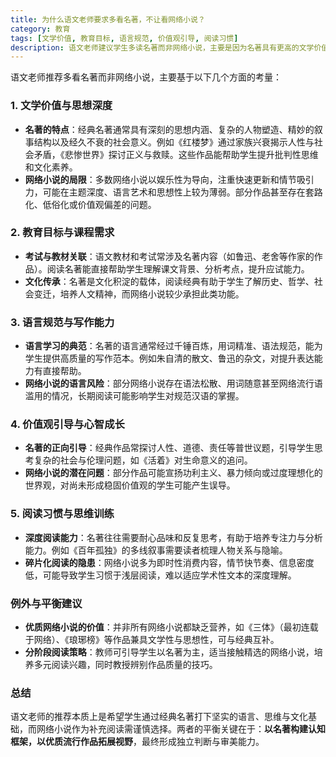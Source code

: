 ```yaml
---
title: 为什么语文老师要求多看名著，不让看网络小说？
category: 教育
tags: [文学价值, 教育目标, 语言规范, 价值观引导, 阅读习惯]
description: 语文老师建议学生多读名著而非网络小说，主要是因为名著具有更高的文学价值和思想深度，有助于提升学生的批判性思维和文化素养。名著的语言规范，适合学习高质量的写作技巧，同时能够正向引导学生形成健康的价值观。相比之下，虽然并非所有网络小说都缺乏营养，但它们往往更注重娱乐性，可能在语言规范、思想深度及价值观方面存在不足。因此，教师提倡以经典名著为主，辅以精选的优质网络小说，来培养学生的阅读兴趣与独立判断能力。
---
```

语文老师推荐多看名著而非网络小说，主要基于以下几个方面的考量：

### 1. **文学价值与思想深度**
   - **名著的特点**：经典名著通常具有深刻的思想内涵、复杂的人物塑造、精妙的叙事结构以及经久不衰的社会意义。例如《红楼梦》通过家族兴衰揭示人性与社会矛盾，《悲惨世界》探讨正义与救赎。这些作品能帮助学生提升批判性思维和文化素养。
   - **网络小说的局限**：多数网络小说以娱乐性为导向，注重快速更新和情节吸引力，可能在主题深度、语言艺术和思想性上较为薄弱。部分作品甚至存在套路化、低俗化或价值观偏差的问题。

### 2. **教育目标与课程需求**
   - **考试与教材关联**：语文教材和考试常涉及名著内容（如鲁迅、老舍等作家的作品）。阅读名著能直接帮助学生理解课文背景、分析考点，提升应试能力。
   - **文化传承**：名著是文化积淀的载体，阅读经典有助于学生了解历史、哲学、社会变迁，培养人文精神，而网络小说较少承担此类功能。

### 3. **语言规范与写作能力**
   - **语言学习的典范**：名著的语言通常经过千锤百炼，用词精准、语法规范，能为学生提供高质量的写作范本。例如朱自清的散文、鲁迅的杂文，对提升表达能力有直接帮助。
   - **网络小说的语言风险**：部分网络小说存在语法松散、用词随意甚至网络流行语滥用的情况，长期阅读可能影响学生对规范汉语的掌握。

### 4. **价值观引导与心智成长**
   - **名著的正向引导**：经典作品常探讨人性、道德、责任等普世议题，引导学生思考复杂的社会与伦理问题，如《活着》对生命意义的追问。
   - **网络小说的潜在问题**：部分作品可能宣扬功利主义、暴力倾向或过度理想化的世界观，对尚未形成稳固价值观的学生可能产生误导。

### 5. **阅读习惯与思维训练**
   - **深度阅读能力**：名著往往需要耐心品味和反复思考，有助于培养专注力与分析能力。例如《百年孤独》的多线叙事需要读者梳理人物关系与隐喻。
   - **碎片化阅读的隐患**：网络小说多为即时性消费内容，情节快节奏、信息密度低，可能导致学生习惯于浅层阅读，难以适应学术性文本的深度理解。

### 例外与平衡建议
   - **优质网络小说的价值**：并非所有网络小说都缺乏营养，如《三体》（最初连载于网络）、《琅琊榜》等作品兼具文学性与思想性，可与经典互补。
   - **分阶段阅读策略**：教师可引导学生以名著为主，适当接触精选的网络小说，培养多元阅读兴趣，同时教授辨别作品质量的技巧。

### 总结
语文老师的推荐本质上是希望学生通过经典名著打下坚实的语言、思维与文化基础，而网络小说作为补充阅读需谨慎选择。两者的平衡关键在于：**以名著构建认知框架，以优质流行作品拓展视野**，最终形成独立判断与审美能力。